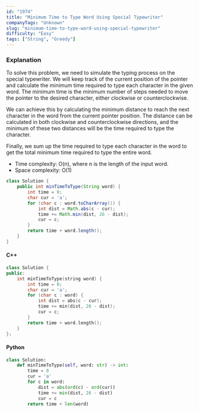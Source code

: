 ```yaml
---
id: "1974"
title: "Minimum Time to Type Word Using Special Typewriter"
companyTags: "Unknown"
slug: "minimum-time-to-type-word-using-special-typewriter"
difficulty: "Easy"
tags: ["String", "Greedy"]
---
```


### Explanation

To solve this problem, we need to simulate the typing process on the special typewriter. We will keep track of the current position of the pointer and calculate the minimum time required to type each character in the given word. The minimum time is the minimum number of steps needed to move the pointer to the desired character, either clockwise or counterclockwise. 

We can achieve this by calculating the minimum distance to reach the next character in the word from the current pointer position. The distance can be calculated in both clockwise and counterclockwise directions, and the minimum of these two distances will be the time required to type the character. 

Finally, we sum up the time required to type each character in the word to get the total minimum time required to type the entire word.

- Time complexity: O(n), where n is the length of the input word.
- Space complexity: O(1)

```java
class Solution {
    public int minTimeToType(String word) {
        int time = 0;
        char cur = 'a';
        for (char c : word.toCharArray()) {
            int dist = Math.abs(c - cur);
            time += Math.min(dist, 26 - dist);
            cur = c;
        }
        return time + word.length();
    }
}
```

#### C++
```cpp
class Solution {
public:
    int minTimeToType(string word) {
        int time = 0;
        char cur = 'a';
        for (char c : word) {
            int dist = abs(c - cur);
            time += min(dist, 26 - dist);
            cur = c;
        }
        return time + word.length();
    }
};
```

#### Python
```python
class Solution:
    def minTimeToType(self, word: str) -> int:
        time = 0
        cur = 'a'
        for c in word:
            dist = abs(ord(c) - ord(cur))
            time += min(dist, 26 - dist)
            cur = c
        return time + len(word)
```